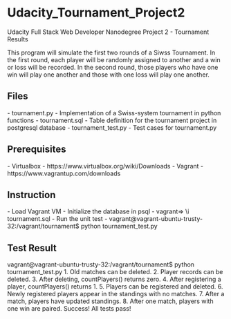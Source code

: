 # Udacity_Tournament_Project2
Udacity Full Stack Web Developer Nanodegree Project 2 - Tournament Results
<p>This program will simulate the first two rounds of a Siwss Tournament. In the first round, each player will be randomly assigned to another and a win or loss will be recorded. In the second round, those players who have one win will play one another and those with one loss will play one another.</p>

<h2>Files</h2>
 - tournament.py - Implementation of a Swiss-system tournament in python functions
 - tournament.sql - Table definition for the tournament project in postgresql database
 - tournament_test.py - Test cases for tournament.py

<h2>Prerequisites</h2>
 - Virtualbox - https://www.virtualbox.org/wiki/Downloads
 - Vagrant - https://www.vagrantup.com/downloads

<h2>Instruction</h2>
 - Load Vagrant VM
 - Initialize the database in psql
  - vagrant=> \i tournament.sql
 - Run the unit test
  - vagrant@vagrant-ubuntu-trusty-32:/vagrant/tournament$ python tournament_test.py

<h2>Test Result</h2>
  vagrant@vagrant-ubuntu-trusty-32:/vagrant/tournament$ python tournament_test.py
  1. Old matches can be deleted.
  2. Player records can be deleted.
  3. After deleting, countPlayers() returns zero.
  4. After registering a player, countPlayers() returns 1.
  5. Players can be registered and deleted.
  6. Newly registered players appear in the standings with no matches.
  7. After a match, players have updated standings.
  8. After one match, players with one win are paired.
  Success!  All tests pass!
